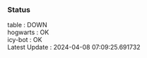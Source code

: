 ### Status


table : DOWN  
hogwarts : OK  
icy-bot : OK  
Latest Update : 2024-04-08 07:09:25.691732
